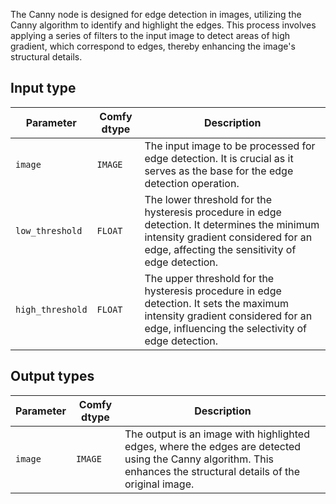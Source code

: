 The Canny node is designed for edge detection in images, utilizing the Canny algorithm to identify and highlight the edges. This process involves applying a series of filters to the input image to detect areas of high gradient, which correspond to edges, thereby enhancing the image's structural details.

## Input type
| Parameter | Comfy dtype | Description |
| --- | --- | --- |
| `image` | `IMAGE` | The input image to be processed for edge detection. It is crucial as it serves as the base for the edge detection operation. |
| `low_threshold` | `FLOAT` | The lower threshold for the hysteresis procedure in edge detection. It determines the minimum intensity gradient considered for an edge, affecting the sensitivity of edge detection. |
| `high_threshold` | `FLOAT` | The upper threshold for the hysteresis procedure in edge detection. It sets the maximum intensity gradient considered for an edge, influencing the selectivity of edge detection. |

## Output types

| Parameter | Comfy dtype | Description |
| --- | --- | --- |
| `image` | `IMAGE` | The output is an image with highlighted edges, where the edges are detected using the Canny algorithm. This enhances the structural details of the original image. |
